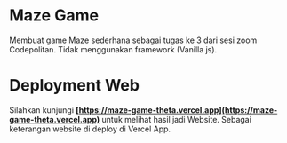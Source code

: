 # Maze Game

Membuat game Maze sederhana sebagai tugas ke 3 dari sesi zoom Codepolitan. Tidak menggunakan framework (Vanilla js).

# Deployment Web

Silahkan kunjungi **[https://maze-game-theta.vercel.app](https://maze-game-theta.vercel.app)** untuk melihat hasil jadi Website. Sebagai keterangan website di deploy di Vercel App.
